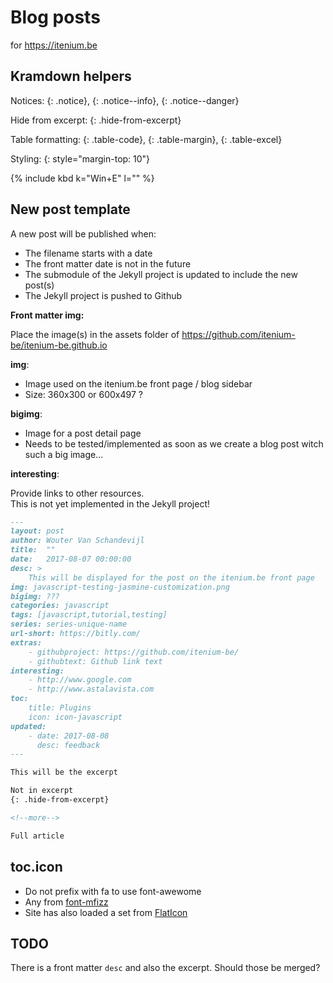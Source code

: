 Blog posts
==========
for https://itenium.be

## Kramdown helpers

Notices: {: .notice}, {: .notice--info}, {: .notice--danger}  

Hide from excerpt: {: .hide-from-excerpt}

Table formatting: {: .table-code}, {: .table-margin}, {: .table-excel}

Styling: {: style="margin-top: 10"}

 {% include kbd k="Win+E" l="" %}


## New post template

A new post will be published when: 

- The filename starts with a date
- The front matter date is not in the future
- The submodule of the Jekyll project is updated to include the new post(s)
- The Jekyll project is pushed to Github

**Front matter img:**  

Place the image(s) in the assets folder of https://github.com/itenium-be/itenium-be.github.io

**img**:  

- Image used on the itenium.be front page / blog sidebar
- Size: 360x300 or 600x497 ?

**bigimg**:  

- Image for a post detail page
- Needs to be tested/implemented as soon as we create a blog post witch such a big image...

**interesting**:  

Provide links to other resources.  
This is not yet implemented in the Jekyll project!


```md
---
layout: post
author: Wouter Van Schandevijl
title:  ""
date:   2017-08-07 00:00:00
desc: >
    This will be displayed for the post on the itenium.be front page
img: javascript-testing-jasmine-customization.png
bigimg: ???
categories: javascript
tags: [javascript,tutorial,testing]
series: series-unique-name
url-short: https://bitly.com/
extras:
    - githubproject: https://github.com/itenium-be/
    - githubtext: Github link text
interesting:
    - http://www.google.com
    - http://www.astalavista.com
toc:
    title: Plugins
    icon: icon-javascript
updated:
    - date: 2017-08-08
      desc: feedback
---

This will be the excerpt

Not in excerpt
{: .hide-from-excerpt}

<!--more-->

Full article
```

## toc.icon

- Do not prefix with fa to use font-awewome
- Any from [font-mfizz](http://fizzed.com/oss/font-mfizz)
- Site has also loaded a set from [FlatIcon](https://itenium.be/vendor/flat-icon/flaticon.html)


## TODO

There is a front matter `desc` and also the excerpt.
Should those be merged?
